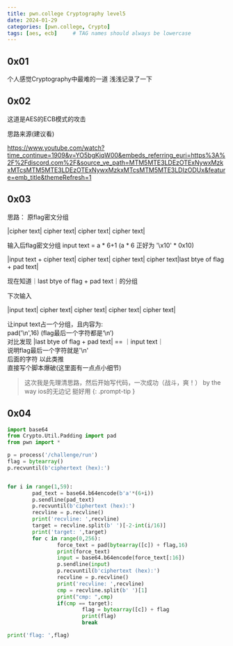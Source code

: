 ```yaml
---
title: pwn.college Cryptography level5
date: 2024-01-29
categories: [pwn.college, Crypto]
tags: [aes, ecb]     # TAG names should always be lowercase
---
```


## 0x01 
个人感觉Cryptography中最难的一道
浅浅记录了一下

## 0x02
这道是AES的ECB模式的攻击

思路来源(建议看)

<https://www.youtube.com/watch?time_continue=1909&v=YO5bgKjqW00&embeds_referring_euri=https%3A%2F%2Fdiscord.com%2F&source_ve_path=MTM5MTE3LDEzOTExNywxMzkxMTcsMTM5MTE3LDEzOTExNywxMzkxMTcsMTM5MTE3LDIzODUx&feature=emb_title&themeRefresh=1>


## 0x03 
思路：
原flag密文分组  

|cipher text| cipher text| cipher text| cipher text|

输入后flag密文分组  input text = a * 6+1 (a * 6 正好为 '\x10' * 0x10)  

|input text + cipher text| cipher text| cipher text| cipher text|last btye of flag + pad text|

现在知道｜last btye of flag + pad text｜的分组

下次输入

|input text| cipher text| cipher text| cipher text| cipher text|


让input text占一个分组，且内容为:  
pad('\n',16) (flag最后一个字符都是‘\n’)  
对比发现 |last btye of flag + pad text|  == ｜input text｜  
说明flag最后一个字符就是'\n'  
后面的字符 以此类推  
直接写个脚本爆破(这里面有一点点小细节)


> 这次我是先理清思路，然后开始写代码，一次成功（战斗，爽！）
> by the way ios的无边记 挺好用
{: .prompt-tip }


## 0x04
```python
import base64
from Crypto.Util.Padding import pad
from pwn import *

p = process('/challenge/run')
flag = bytearray()
p.recvuntil(b'ciphertext (hex):')


for i in range(1,59):
        pad_text = base64.b64encode(b'a'*(6+i))
        p.sendline(pad_text)
        p.recvuntil(b'ciphertext (hex):')
        recvline = p.recvline()
        print('recvline: ',recvline)
        target = recvline.split(b' ')[-2-int(i/16)]
        print('target: ',target)
        for c in range(0,256):
                force_text = pad(bytearray([c]) + flag,16)
                print(force_text)
                input = base64.b64encode(force_text[:16])
                p.sendline(input)
                p.recvuntil(b'ciphertext (hex):')
                recvline = p.recvline()
                print('recvline: ',recvline)
                cmp = recvline.split(b' ')[1]
                print("cmp: ",cmp)
                if(cmp == target):
                        flag = bytearray([c]) + flag
                        print(flag)
                        break

print('flag: ',flag)
```


